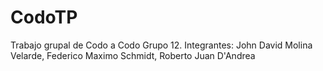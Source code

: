 # CodoTP
Trabajo grupal de Codo a Codo Grupo 12.
Integrantes:
    John David Molina Velarde,
    Federico Maximo Schmidt,
    Roberto Juan D'Andrea
